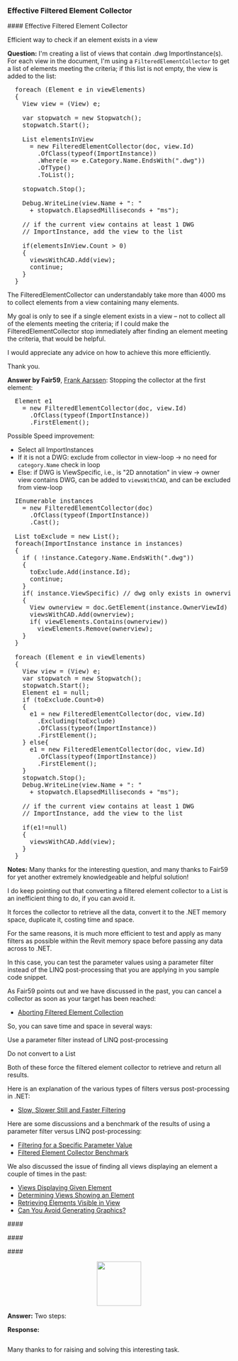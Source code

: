 <head>
<meta http-equiv="Content-Type" content="text/html; charset=utf-8">
<link rel="stylesheet" type="text/css" href="bc.css">
<script src="https://cdn.rawgit.com/google/code-prettify/master/loader/run_prettify.js" type="text/javascript"></script>
<script async src="https://platform.twitter.com/widgets.js" charset="utf-8"></script>
</head>

<!---

twitter:

 in the #RevitAPI #DynamoBim @AutodeskForge @AutodeskRevit #bim #ForgeDevCon http://bit.ly/combiningedges

&ndash; 
...

linkedin:


#bim #DynamoBim #ForgeDevCon #Revit #API #IFC #SDK #AI #VisualStudio #Autodesk #AEC #adsk

the [Revit API discussion forum](http://forums.autodesk.com/t5/revit-api-forum/bd-p/160) thread

<p style="font-size: 80%; font-style:italic"></p>

-->

### Effective Filtered Element Collector


####<a name="2"></a> Effective Filtered Element Collector

Efficient way to check if an element exists in a view

**Question:** I'm creating a list of views that contain .dwg ImportInstance(s).
For each view in the document, I'm using a `FilteredElementCollector` to get a list of elements meeting the criteria; if this list is not empty, the view is added to the list:

<pre class="code">
  foreach (Element e in viewElements)
  {
    View view = (View) e;
  
    var stopwatch = new Stopwatch();
    stopwatch.Start();
    
    List<Element> elementsInView
      = new FilteredElementCollector(doc, view.Id)
        .OfClass(typeof(ImportInstance))
        .Where(e => e.Category.Name.EndsWith(".dwg"))
        .OfType<Element>()
        .ToList();
        
    stopwatch.Stop();
    
    Debug.WriteLine(view.Name + ": "
      + stopwatch.ElapsedMilliseconds + "ms");
  
    // if the current view contains at least 1 DWG
    // ImportInstance, add the view to the list
    
    if(elementsInView.Count > 0) 
    {
      viewsWithCAD.Add(view);
      continue;
    }
  }
</pre>

The FilteredElementCollector can understandably take more than 4000 ms to collect elements from a view containing many elements.

My goal is only to see if a single element exists in a view &ndash; not to collect all of the elements meeting the criteria; if I could make the FilteredElementCollector stop immediately after finding an element meeting the criteria, that would be helpful. 

I would appreciate any advice on how to achieve this more efficiently.

Thank you.

**Answer by Fair59**, [Frank Aarssen](https://forums.autodesk.com/t5/user/viewprofilepage/user-id/2083518):
Stopping the collector at the first element:

<pre class="code">
  Element e1
    = new FilteredElementCollector(doc, view.Id)
      .OfClass(typeof(ImportInstance))
      .FirstElement();
</pre>

Possible Speed improvement:

- Select all ImportInstances
- If it is not a DWG: exclude from collector in view-loop &rarr; no need for `category.Name` check in loop
- Else: if DWG is ViewSpecific, i.e., is "2D annotation" in view &rarr; owner view contains DWG, can be added to `viewsWithCAD`, and can be excluded from view-loop
 
<pre class="code">
  IEnumerable<ImportInstance> instances
    = new FilteredElementCollector(doc)
      .OfClass(typeof(ImportInstance))
      .Cast<ImportInstance>();

  List<ElementId> toExclude = new List<ElementId>();
  foreach(ImportInstance instance in instances)
  {
    if ( !instance.Category.Name.EndsWith(".dwg"))
    {
      toExclude.Add(instance.Id);
      continue;
    }
    if( instance.ViewSpecific) // dwg only exists in ownerview
    {
      View ownerview = doc.GetElement(instance.OwnerViewId) as View;
      viewsWithCAD.Add(ownerview);
      if( viewElements.Contains(ownerview))
        viewElements.Remove(ownerview);
    }
  }
  
  foreach (Element e in viewElements)
  {
    View view = (View) e;
    var stopwatch = new Stopwatch();
    stopwatch.Start();
    Element e1 = null;
    if (toExclude.Count>0)
    {
      e1 = new FilteredElementCollector(doc, view.Id)
        .Excluding(toExclude)
        .OfClass(typeof(ImportInstance))
        .FirstElement();
    } else{
      e1 = new FilteredElementCollector(doc, view.Id)
        .OfClass(typeof(ImportInstance))
        .FirstElement();
    }
    stopwatch.Stop();
    Debug.WriteLine(view.Name + ": "
      + stopwatch.ElapsedMilliseconds + "ms");

    // if the current view contains at least 1 DWG
    // ImportInstance, add the view to the list

    if(e1!=null)
    {
      viewsWithCAD.Add(view);
    }
  }
</pre>

**Notes:** Many thanks for the interesting question, and many thanks to Fair59 for yet another extremely knowledgeable and helpful solution!

I do keep pointing out that converting a filtered element collector to a List is an inefficient thing to do, if you can avoid it.

It forces the collector to retrieve all the data, convert it to the .NET memory space, duplicate it, costing time and space.

For the same reasons, it is much more efficient to test and apply as many filters as possible within the Revit memory space before passing any data across to .NET.

In this case, you can test the parameter values using a parameter filter instead of the LINQ post-processing that you are applying in you sample code snippet.

As Fair59 points out and we have discussed in the past, you can cancel a collector as soon as your target has been reached:

- [Aborting Filtered Element Collection ](https://thebuildingcoder.typepad.com/blog/2019/02/cancelling-filtered-element-collection.html)

So, you can save time and space in several ways:

Use a parameter filter instead of LINQ post-processing

Do not convert to a List

Both of these force the filtered element collector to retrieve and return all results.

Here is an explanation of the various types of filters versus post-processing in .NET:

- [Slow, Slower Still and Faster Filtering](https://thebuildingcoder.typepad.com/blog/2019/04/slow-slower-still-and-faster-filtering.html)

Here are some discussions and a benchmark of the results of using a parameter filter versus LINQ post-processing:

- [Filtering for a Specific Parameter Value](https://thebuildingcoder.typepad.com/blog/2018/06/forge-tutorials-and-filtering-for-a-parameter-value.html#3)
- [Filtered Element Collector Benchmark](https://thebuildingcoder.typepad.com/blog/2019/05/filtered-element-collector-benchmark.html#3)

We also discussed the issue of finding all views displaying an element a couple of times in the past:

- [Views Displaying Given Element](https://thebuildingcoder.typepad.com/blog/2014/05/views-displaying-given-element-svg-and-nosql.html#6)
- [Determining Views Showing an Element](https://thebuildingcoder.typepad.com/blog/2016/12/determining-views-showing-an-element.html)
- [Retrieving Elements Visible in View](https://thebuildingcoder.typepad.com/blog/2017/05/retrieving-elements-visible-in-view.html)
- [Can You Avoid Generating Graphics?](https://thebuildingcoder.typepad.com/blog/2019/10/generating-graphics-and-collecting-assets.html#2)



####<a name="3"></a> 

####<a name="4"></a> 

####<a name="5"></a> 

<center>
<img src="img/.png" alt="" width="100"> <!--680-->
<p style="font-size: 80%; font-style:italic"></p>
</center>

**Answer:** Two steps:

**Response:** 

<pre class="code">
</pre>

Many thanks to  for raising and solving this interesting task.

